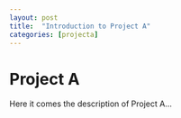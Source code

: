 ```yaml
---
layout: post
title:  "Introduction to Project A"
categories: [projecta]
---
```


# Project A

Here it comes the description of Project A...

